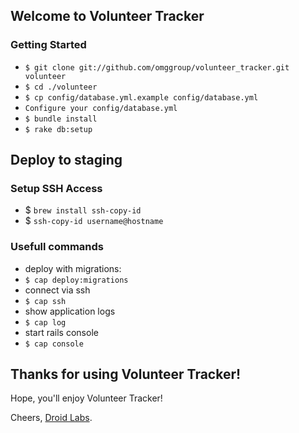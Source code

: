 ## Welcome to Volunteer Tracker

### Getting Started

* `$ git clone git://github.com/omggroup/volunteer_tracker.git volunteer`
* `$ cd ./volunteer`
* `$ cp config/database.yml.example config/database.yml`
* `Configure your config/database.yml`
* `$ bundle install`
* `$ rake db:setup`

## Deploy to staging

### Setup SSH Access
* $ `brew install ssh-copy-id`
* $ `ssh-copy-id username@hostname`

### Usefull commands
* deploy with migrations:
* `$ cap deploy:migrations`
* connect via ssh
* `$ cap ssh`
* show application logs
* `$ cap log`
* start rails console
* `$ cap console`

## Thanks for using Volunteer Tracker!

Hope, you'll enjoy Volunteer Tracker!

Cheers, [Droid Labs](http://droidlabs.pro).
